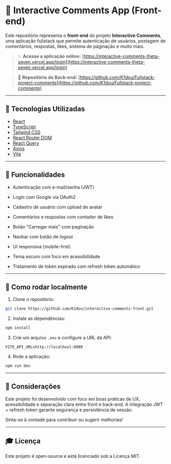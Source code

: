 # 💬 Interactive Comments App (Front-end)

Este repositório representa o **front-end** do projeto **Interactive Comments**, uma aplicação fullstack que permite autenticação de usuários, postagem de comentários, respostas, likes, sistema de paginação e muito mais.

> ✨ **Acesse a aplicação online:**
> [https://interactive-comments-theta-seven.vercel.app/login](https://interactive-comments-theta-seven.vercel.app/login)

> 🔗 **Repositório do Back-end:**
> [https://github.com/K1dou/Fullstack-project-comments](https://github.com/K1dou/Fullstack-project-comments)

---

## 🚀 Tecnologias Utilizadas

* [React](https://reactjs.org/)
* [TypeScript](https://www.typescriptlang.org/)
* [Tailwind CSS](https://tailwindcss.com/)
* [React Router DOM](https://reactrouter.com/)
* [React Query](https://tanstack.com/query/latest)
* [Axios](https://axios-http.com/)
* [Vite](https://vitejs.dev/)

---

## 🚀 Funcionalidades

* Autenticação com e-mail/senha (JWT)

* Login com Google via OAuth2

* Cadastro de usuário com upload de avatar

* Comentários e respostas com contador de likes

* Botão "Carregar mais" com paginação

* Navbar com botão de logout

* UI responsiva (mobile-first)

* Tema escuro com foco em acessibilidade

* Tratamento de token expirado com refresh token automático

---

## 🔧 Como rodar localmente

1. Clone o repositório:

```bash
git clone https://github.com/K1dou/interactive-comments-front.git
```

2. Instale as dependências:

```bash
npm install
```

3. Crie um arquivo `.env` e configure a URL da API:

```env
VITE_API_URL=http://localhost:8080
```

4. Rode a aplicação:

```bash
npm run dev
```

---

## 💬 Considerações

Este projeto foi desenvolvido com foco em boas práticas de UX, acessibilidade e separação clara entre front e back-end. A integração JWT + refresh token garante segurança e persistência de sessão.

Sinta-se à vontade para contribuir ou sugerir melhorias!

---

## 🎓 Licença

Este projeto é open-source e está licenciado sob a Licença MIT.

